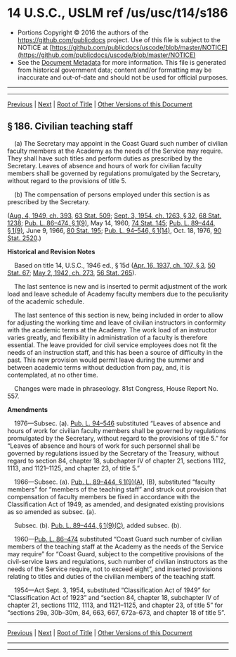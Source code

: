 ---
---

# 14 U.S.C., USLM ref /us/usc/t14/s186

* Portions Copyright © 2016 the authors of the https://github.com/publicdocs project.
  Use of this file is subject to the NOTICE at [https://github.com/publicdocs/uscode/blob/master/NOTICE](https://github.com/publicdocs/uscode/blob/master/NOTICE)
* See the [Document Metadata](././../../../../..//README.md) for more information.
  This file is generated from historical government data; content and/or formatting may be inaccurate and out-of-date and should not be used for official purposes.

----------
----------

[Previous](./../../../../..//us/usc/t14/ptI/ch9/m__us_usc_t14_s185.md) | [Next](./../../../../..//us/usc/t14/ptI/ch9/m__us_usc_t14_s187.md) | [Root of Title](./../../../../../) | [Other Versions of this Document](https://publicdocs.github.io/go/links?ns=uslm&ref=%2Fus%2Fusc%2Ft14%2Fs186)

## § 186. Civilian teaching staff

    (a) The Secretary may appoint in the Coast Guard such number of civilian faculty members at the Academy as the needs of the Service may require. They shall have such titles and perform duties as prescribed by the Secretary. Leaves of absence and hours of work for civilian faculty members shall be governed by regulations promulgated by the Secretary, without regard to the provisions of title 5.

    (b) The compensation of persons employed under this section is as prescribed by the Secretary.

([Aug. 4, 1949, ch. 393][/us/act/1949-08-04/ch393], [63 Stat. 509][/us/stat/63/509]; [Sept. 3, 1954, ch. 1263, § 32][/us/act/1954-09-03/ch1263/s32], [68 Stat. 1238][/us/stat/68/1238]; [Pub. L. 86–474, § 1(9)][/us/pl/86/474/s1/9], May 14, 1960, [74 Stat. 145][/us/stat/74/145]; [Pub. L. 89–444, § 1(9)][/us/pl/89/444/s1/9], June 9, 1966, [80 Stat. 195][/us/stat/80/195]; [Pub. L. 94–546, § 1(14)][/us/pl/94/546/s1/14], Oct. 18, 1976, [90 Stat. 2520][/us/stat/90/2520].)

 __Historical and Revision Notes__ 

    Based on title 14, U.S.C., 1946 ed., § 15d ([Apr. 16, 1937, ch. 107, § 3][/us/act/1937-04-16/ch107/s3], [50 Stat. 67][/us/stat/50/67]; [May 2, 1942, ch. 273][/us/act/1942-05-02/ch273], [56 Stat. 265][/us/stat/56/265]).

    The last sentence is new and is inserted to permit adjustment of the work load and leave schedule of Academy faculty members due to the peculiarity of the academic schedule.

    The last sentence of this section is new, being included in order to allow for adjusting the working time and leave of civilian instructors in conformity with the academic terms at the Academy. The work load of an instructor varies greatly, and flexibility in administration of a faculty is therefore essential. The leave provided for civil service employees does not fit the needs of an instruction staff, and this has been a source of difficulty in the past. This new provision would permit leave during the summer and between academic terms without deduction from pay, and, it is contemplated, at no other time.

    Changes were made in phraseology. 81st Congress, House Report No. 557.

 __Amendments__ 

    1976—Subsec. (a). [Pub. L. 94–546][/us/pl/94/546] substituted “Leaves of absence and hours of work for civilian faculty members shall be governed by regulations promulgated by the Secretary, without regard to the provisions of title 5.” for “Leaves of absence and hours of work for such personnel shall be governed by regulations issued by the Secretary of the Treasury, without regard to section 84, chapter 18, subchapter IV of chapter 21, sections 1112, 1113, and 1121–1125, and chapter 23, of title 5.”

    1966—Subsec. (a). [Pub. L. 89–444, § 1(9)(A)][/us/pl/89/444/s1/9/A], (B), substituted “faculty members” for “members of the teaching staff” and struck out provision that compensation of faculty members be fixed in accordance with the Classification Act of 1949, as amended, and designated existing provisions as so amended as subsec. (a).

    Subsec. (b). [Pub. L. 89–444, § 1(9)(C)][/us/pl/89/444/s1/9/C], added subsec. (b).

    1960—[Pub. L. 86–474][/us/pl/86/474] substituted “Coast Guard such number of civilian members of the teaching staff at the Academy as the needs of the Service may require” for “Coast Guard, subject to the competitive provisions of the civil-service laws and regulations, such number of civilian instructors as the needs of the Service require, not to exceed eight”, and inserted provisions relating to titles and duties of the civilian members of the teaching staff.

    1954—Act Sept. 3, 1954, substituted “Classification Act of 1949” for “Classification Act of 1923” and “section 84, chapter 18, subchapter IV of chapter 21, sections 1112, 1113, and 1121–1125, and chapter 23, of title 5” for “sections 29a, 30b–30m, 84, 663, 667, 672a–673, and chapter 18 of title 5”.

----------

[Previous](./../../../../..//us/usc/t14/ptI/ch9/m__us_usc_t14_s185.md) | [Next](./../../../../..//us/usc/t14/ptI/ch9/m__us_usc_t14_s187.md) | [Root of Title](./../../../../../) | [Other Versions of this Document](https://publicdocs.github.io/go/links?ns=uslm&ref=%2Fus%2Fusc%2Ft14%2Fs186)

----------
----------

[/us/act/1949-08-04/ch393]: https://publicdocs.github.io/go/links?ns=uslm&ref=%2Fus%2Fact%2F1949-08-04%2Fch393
[/us/stat/63/509]: https://publicdocs.github.io/go/links?ns=uslm&ref=%2Fus%2Fstat%2F63%2F509
[/us/act/1954-09-03/ch1263/s32]: https://publicdocs.github.io/go/links?ns=uslm&ref=%2Fus%2Fact%2F1954-09-03%2Fch1263%2Fs32
[/us/stat/68/1238]: https://publicdocs.github.io/go/links?ns=uslm&ref=%2Fus%2Fstat%2F68%2F1238
[/us/pl/86/474/s1/9]: https://publicdocs.github.io/go/links?ns=uslm&ref=%2Fus%2Fpl%2F86%2F474%2Fs1%2F9
[/us/stat/74/145]: https://publicdocs.github.io/go/links?ns=uslm&ref=%2Fus%2Fstat%2F74%2F145
[/us/pl/89/444/s1/9]: https://publicdocs.github.io/go/links?ns=uslm&ref=%2Fus%2Fpl%2F89%2F444%2Fs1%2F9
[/us/stat/80/195]: https://publicdocs.github.io/go/links?ns=uslm&ref=%2Fus%2Fstat%2F80%2F195
[/us/pl/94/546/s1/14]: https://publicdocs.github.io/go/links?ns=uslm&ref=%2Fus%2Fpl%2F94%2F546%2Fs1%2F14
[/us/stat/90/2520]: https://publicdocs.github.io/go/links?ns=uslm&ref=%2Fus%2Fstat%2F90%2F2520
[/us/act/1937-04-16/ch107/s3]: https://publicdocs.github.io/go/links?ns=uslm&ref=%2Fus%2Fact%2F1937-04-16%2Fch107%2Fs3
[/us/stat/50/67]: https://publicdocs.github.io/go/links?ns=uslm&ref=%2Fus%2Fstat%2F50%2F67
[/us/act/1942-05-02/ch273]: https://publicdocs.github.io/go/links?ns=uslm&ref=%2Fus%2Fact%2F1942-05-02%2Fch273
[/us/stat/56/265]: https://publicdocs.github.io/go/links?ns=uslm&ref=%2Fus%2Fstat%2F56%2F265
[/us/pl/94/546]: https://publicdocs.github.io/go/links?ns=uslm&ref=%2Fus%2Fpl%2F94%2F546
[/us/pl/89/444/s1/9/A]: https://publicdocs.github.io/go/links?ns=uslm&ref=%2Fus%2Fpl%2F89%2F444%2Fs1%2F9%2FA
[/us/pl/89/444/s1/9/C]: https://publicdocs.github.io/go/links?ns=uslm&ref=%2Fus%2Fpl%2F89%2F444%2Fs1%2F9%2FC
[/us/pl/86/474]: https://publicdocs.github.io/go/links?ns=uslm&ref=%2Fus%2Fpl%2F86%2F474


